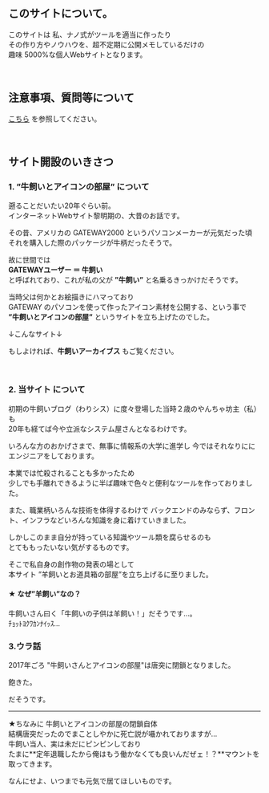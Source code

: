 ## このサイトについて。

このサイトは
私、ナノ式がツールを適当に作ったり  
その作り方やノウハウを、超不定期に公開メモしているだけの  
趣味 5000%な個人Webサイトとなります。


<br>  

## 注意事項、質問等について

[こちら](caution) を参照してください。

<br>  

## サイト開設のいきさつ

### 1. ”牛飼いとアイコンの部屋” について
遡ることだいたい20年ぐらい前。  
インターネットWebサイト黎明期の、大昔のお話です。

その昔、アメリカの GATEWAY2000 というパソコンメーカーが元気だった頃  
それを購入した際のパッケージが牛柄だったそうで。

故に世間では  
**GATEWAYユーザー ＝ 牛飼い**  
と呼ばれており、これが私の父が **”牛飼い”** と名乗るきっかけだそうです。

当時父は何かとお絵描きにハマっており  
GATEWAY のパソコンを使って作ったアイコン素材を公開する、という事で  
**”牛飼いとアイコンの部屋”** というサイトを立ち上げたのでした。

↓こんなサイト↓


もしよければ、**牛飼いアーカイブス** もご覧ください。

<br>  

### 2. 当サイト について
初期の牛飼いブログ（わりシス）に度々登場した当時２歳のやんちゃ坊主（私）も  
20年も経てば今や立派なシステム屋さんとなるわけです。

いろんな方のおかげさまで、無事に情報系の大学に進学し
今ではそれなりににエンジニアをしております。

本業では忙殺されることも多かったため  
少しでも手離れできるように半ば趣味で色々と便利なツールを作っておりました。

また、職業柄いろんな技術を体得するわけで
バックエンドのみならず、フロント、インフラなどいろんな知識を身に着けていきました。

しかしこのまま自分が持っている知識やツール類を腐らせるのも  
とてももったいない気がするものです。

そこで私自身の創作物の発表の場として  
本サイト ”羊飼いとお道具箱の部屋”を立ち上げるに至りました。
<br>  

#### **★ なぜ”羊飼い”なの？**
牛飼いさん曰く「牛飼いの子供は羊飼い！」だそうです…。  
ﾁｮｯﾄﾖｸﾜｶﾝﾅｲｯｽ… 
<br>  

### 3.ウラ話
2017年ごろ "牛飼いさんとアイコンの部屋"は唐突に閉鎖となりました。

飽きた。

だそうです。


---
★ちなみに
牛飼いとアイコンの部屋の閉鎖自体  
結構唐突だったのでまことしやかに死亡説が囁かれておりますが…  
牛飼い当人、実は未だにピンピンしており  
たまに**定年退職したから俺はもう働かなくても良いんだぜェ！？**マウントを取ってきます。

なんにせよ、いつまでも元気で居てほしいものです。



